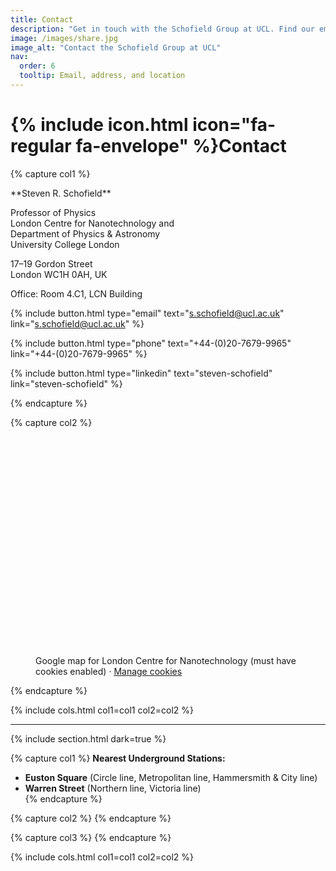 ```yaml
---
title: Contact
description: "Get in touch with the Schofield Group at UCL. Find our email, postal address, office location, and links for enquiries about research and PhD opportunities."
image: /images/share.jpg
image_alt: "Contact the Schofield Group at UCL"
nav:
  order: 6
  tooltip: Email, address, and location
---
```



# {% include icon.html icon="fa-regular fa-envelope" %}Contact

{% capture col1 %}
<div class="contact-box" markdown="1">
**Steven R. Schofield**

Professor of Physics  
London Centre for Nanotechnology and  
Department of Physics & Astronomy  
University College London  

17–19 Gordon Street  
London WC1H 0AH, UK  

Office: Room 4.C1, LCN Building  

{%
  include button.html
  type="email"
  text="s.schofield@ucl.ac.uk"
  link="s.schofield@ucl.ac.uk"
%}

{%
  include button.html
  type="phone"
  text="+44-(0)20-7679-9965"
  link="+44-(0)20-7679-9965"
%}


{%
  include button.html
  type="linkedin"
  text="steven-schofield"
  link="steven-schofield"
%}

{% endcapture %}


{% capture col2 %}
<figure class="figure">
  <div class="figure-image">
    <iframe
      data-consent-src="https://www.google.com/maps/embed?pb=!1m18!1m12!1m3!1d1241.1644036080222!2d-0.1334133294025219!3d51.52552876270976!2m3!1f0!2f0!3f0!3m2!1i1024!2i768!4f13.1!3m3!1m2!1s0x48761b2f7dbba21f%3A0xec138f9cd57d252!2sLondon%20Centre%20for%20Nanotechnology!5e0!3m2!1sen!2suk!4v1757878773838!5m2!1sen!2suk"
      style="width:100%; height:350px; border:0;"
      loading="lazy" allowfullscreen
      referrerpolicy="no-referrer-when-downgrade">
    </iframe>
  </div>
  <figcaption class="figure-caption">
    Google map for London Centre for Nanotechnology (must have cookies enabled)
    <!-- Optional: a link to reopen the banner -->
    · <a href="#" onclick="revokeCookieChoice(); return false;">Manage cookies</a>
  </figcaption>
</figure>
{% endcapture %}



{% include cols.html col1=col1 col2=col2 %}

---


{% include section.html dark=true %}

{% capture col1 %}
**Nearest Underground Stations:** 
- **Euston Square** 
(Circle line, Metropolitan line, Hammersmith & City line) 
- **Warren Street** (Northern line, Victoria line)  
{% endcapture %}


{% capture col2 %}
{% endcapture %}

{% capture col3 %}
{% endcapture %}

{% include cols.html col1=col1 col2=col2 %}

